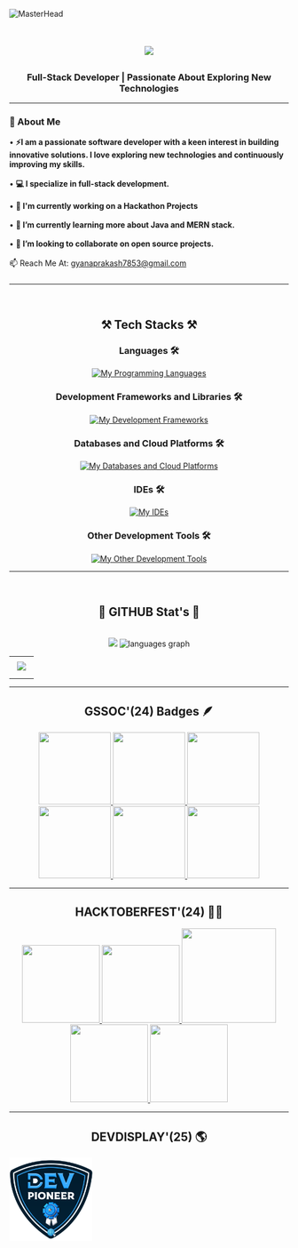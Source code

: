 ![MasterHead](https://user-images.githubusercontent.com/74038190/225813708-98b745f2-7d22-48cf-9150-083f1b00d6c9.gif)
<h1 align="center"><img src="https://readme-typing-svg.herokuapp.com/?font=Righteous&size=38&center=true&vCenter=true&width=510&height=80&duration=3800&lines=Hi+There!+👋;+I'm+Gyana+Prakash+Sahoo;"/></h1>
<h3 align="center"> Full-Stack Developer | Passionate About Exploring New Technologies </h3>
<hr/>

### 🚀 About Me 
• **⚡I am a passionate software developer with a keen interest in building innovative solutions. I love exploring new technologies and continuously improving my skills.** <br><br>
• **💻 I specialize in full-stack development.** <br><br>
• **🔭 I'm currently working on a Hackathon Projects**<br><br>
• **🌱 I’m currently learning more about Java and MERN stack.**<br><br>
• **👯 I’m looking to collaborate on open source projects.**<br><br>
📫 Reach Me At: [gyanaprakash7853@gmail.com](mailto:gyanaprakash7853@gmail.com)

###
<hr/>
<br>
<h2 align="center">⚒️ Tech Stacks ⚒️</h2>
<div align="center">
 
### Languages 🛠
[![My Programming Languages](https://skillicons.dev/icons?i=c,java,js,python,html,css,bash)](https://skillicons.dev)

### Development Frameworks and Libraries 🛠 
[![My Development Frameworks](https://skillicons.dev/icons?i=nextjs,nodejs,react,spring,graphql,bootstrap,tailwind,jquery)](https://skillicons.dev)

### Databases and Cloud Platforms 🛠 
[![My Databases and Cloud Platforms](https://skillicons.dev/icons?i=mysql,mongodb,sqlite,firebase,appwrite)](https://skillicons.dev)

### IDEs 🛠 
[![My IDEs](https://skillicons.dev/icons?i=vscode,eclipse,idea,replit,dev-css)](https://skillicons.dev)

### Other Development Tools 🛠 
[![My Other Development Tools](https://skillicons.dev/icons?i=figma,git,github,postman,ubuntu,linux,netlify,vercel)](https://skillicons.dev)
<hr/>
</div>
<br>

###
<h2 align="center">🌟 GITHUB Stat's 🌟</h2>
<br>
<div align="center">
<img src="https://github-readme-stats.vercel.app/api?username=GyanaPrakashSahoo7853&theme=chartreuse-dark&show_icons=true" height="150px"/>
<img src="https://github-readme-stats.vercel.app/api/top-langs/?username=GyanaPrakashSahoo7853&layout=compact&theme=chartreuse-dark&hide_border=false_border=false" height="148px" alt="languages graph"  />
  <br>
 </div>
 
<table width="80%" align="center">
<tr>
<td>
  <img src="https://github-readme-activity-graph.vercel.app/graph?username=GyanaPrakashSahoo7853&theme=github-compact&point=#7fff00&area=true" style="margin: 7px;" />
 </td>
</tr>
</table>
<hr/>

###
<h2 align="center"> GSSOC'(24) Badges 🪶 </h2>
<div class="badges">
<div style='display:flex; align-items:center; gap: 10px;' align='center'> <a href="https://gssoc.girlscript.tech/leaderboard">
<img src="https://raw.githubusercontent.com/GSSoC24/Postman-Challenge/main/docs/assets/Postman%20White.png" width="130px" height="130px" />
<img src="https://raw.githubusercontent.com/GSSoC24/Postman-Challenge/main/docs/assets/1.png" width="130px" height="130px" />
<img src="https://raw.githubusercontent.com/GSSoC24/Postman-Challenge/main/docs/assets/2.png" width="130px" height="130px" />
<img src="https://raw.githubusercontent.com/GSSoC24/Postman-Challenge/main/docs/assets/3.png" width="130px" height="130px" />
<img src="https://raw.githubusercontent.com/GSSoC24/Postman-Challenge/main/docs/assets/4.png" width="130px" height="130px" />
<img src="https://raw.githubusercontent.com/GSSoC24/Postman-Challenge/main/docs/assets/5.png" width="130px" height="130px" /> 
</a>
</div>
</div>
<hr/>

###
<h2 align="center"> HACKTOBERFEST'(24) 👨‍💻 </h2>
<div style="display:flex; align-items:center; gap:20px;" align='center'> <a href="https://hacktoberfest.com/profile/">
<img src="https://assets.holopin.io/hf2024levels/level1-sloth-terminal-tea-0-0-0.webp" width="140px" height="140px"/>
<img src="https://assets.holopin.io/hf2024levels/level2-sloth-terminal-tea-hoodie-0-0.webp" width="140px" height="140px"/>
<img src="https://assets.holopin.io/eyJidWNrZXQiOiJob2xvcGluLWFzc2V0cyIsImtleSI6ImFzc2V0cy9jbDd0ZDhncDUwMTMyMDlrMHd1OHFlNHg5IiwiZWRpdHMiOnsicm90YXRlIjpudWxsfX0=" width="170px" height="170px"/>
<img src="https://assets.holopin.io/hf2024levels/level3-sloth-code-coffee-shirt-witch-0.webp" width="140px" height="140px"/>
<img src="https://assets.holopin.io/hf2024levels/level4-sloth-code-coffee-shirt-witch-eclipse.webp" width="140px" height="140px"/>
</a></div>
<hr/>

###
<h2 align="center"> DEVDISPLAY'(25) 🌎 </h2>
<div style="display:flex; align-items:center; gap:20px;" align='center'> 
<img src="https://github.com/GyanaPrakashSahoo7853/GyanaPrakashSahoo7853/blob/29f9ee2153fd3784d042431846686b147388e6d3/DevPioneer.png" width="150px" height="150px"/>
</div>

